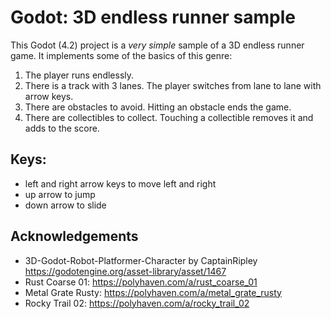 # Godot: 3D endless runner sample

This Godot (4.2) project is a _very simple_ sample of a 3D endless runner game. It implements some of the basics of this genre:

1. The player runs endlessly.
1. There is a track with 3 lanes. The player switches from lane to lane with arrow keys.
1. There are obstacles to avoid. Hitting an obstacle ends the game.
1. There are collectibles to collect. Touching a collectible removes it and adds to the score.

## Keys:

- left and right arrow keys to move left and right
- up arrow to jump
- down arrow to slide

## Acknowledgements

- 3D-Godot-Robot-Platformer-Character by CaptainRipley<br>
  https://godotengine.org/asset-library/asset/1467
- Rust Coarse 01: https://polyhaven.com/a/rust_coarse_01
- Metal Grate Rusty: https://polyhaven.com/a/metal_grate_rusty
- Rocky Trail 02: https://polyhaven.com/a/rocky_trail_02

